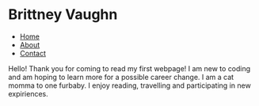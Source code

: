 <!DOCTYPE html>
  <html>
  <body>
  <h1> Brittney Vaughn </h1>
  <nav>
  <ul>
    <li><a href="index.html,">Home</a></li>
    <li><a href="about.html">About</a></li>
    <li><a href="contact.html">Contact</a></li>
  </ul>
  </nav>
  <p> Hello!  Thank you for coming to read my first webpage! I am new to coding and am hoping to learn more for a possible career change.  I am a cat momma to one furbaby.  I enjoy reading, travelling and participating in new expiriences. </p>
  </body>
 </html>
